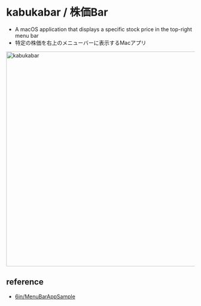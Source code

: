 # kabukabar / 株価Bar

- A macOS application that displays a specific stock price in the top-right menu bar
- 特定の株価を右上のメニューバーに表示するMacアプリ

<img width="574" alt="kabukabar" src="https://github.com/user-attachments/assets/5726448f-add2-4d7b-9873-4abc6ecd0583">

## reference

- [6in/MenuBarAppSample](https://github.com/6in/MenuBarAppSample)
